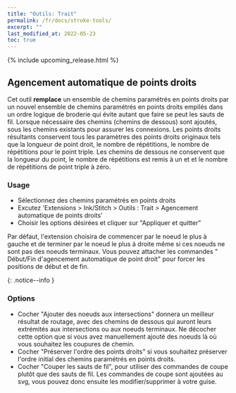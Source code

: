 ```yaml
---
title: "Outils: Trait"
permalink: /fr/docs/stroke-tools/
excerpt: ""
last_modified_at: 2022-05-23
toc: true
---
```



{% include upcoming_release.html %}
## Agencement automatique de points droits


Cet  outil **remplace** un ensemble de chemins paramétrés en points droits par un nouvel ensemble de chemins paramétrés en points droits  empilés dans un ordre logique de broderie qui évite autant que faire se peut les sauts de fil. Lorsque nécessaire des chemins (chemins de dessous) sont ajoutés, sous les chemins existants pour assurer les connexions. Les points droits résultants conservent tous les  paramètres des points droits originaux tels que la longueur de point droit, le  nombre de répétitions, le nombre de répétitions pour le point triple.  Les chemins de dessous ne conservent que la longueur du point, le nombre de répétitions est remis à un et et le nombre de répétitions de point triple à zéro.



### Usage
- Sélectionnez des chemins paramétrés en points droits
- Excutez 'Extensions > Ink/Stitch > Outils : Trait > Agencement automatique  de points droits'
- Choisir les options désirées et cliquer sur "Appliquer et quitter"
  
Par défaut, l'extension choisira de commencer par le noeud le plus à gauche et de terminer par le noeud le plus à droite même si ces noeuds ne sont pas des noeuds terminaux. Vous pouvez attacher les commandes " Début/Fin d'agencement automatique de point droit" pour forcer les positions de début et de fin.

{: .notice--info }

### Options

- Cocher "Ajouter des noeuds aux intersections" donnera un meilleur résultat de routage, avec des chemins de dessous qui auront leurs extrémités aux intersections ou aux noeuds terminaux. Ne décocher cette option que si vous avez manuellement ajouté des noeuds là où vous souhaitez les coupures de chemin.
- Cocher "Préserver l'ordre des points droits" si vous souhaitez préserver l'ordre initial des chemins paramétrés en points droits.
- Cocher "Couper les sauts de fil",  pour  utiliser des commandes de coupe plutôt que des sauts de fil. Les commandes de coupe sont ajoutées au svg, vous pouvez donc ensuite les modifier/supprimer à votre guise.
   

   
